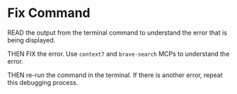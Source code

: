 # Fix Command

READ the output from the terminal command to understand the error that is being displayed.

THEN FIX the error. Use `context7` and `brave-search` MCPs to understand the error.

THEN re-run the command in the terminal. If there is another error, repeat this debugging process.